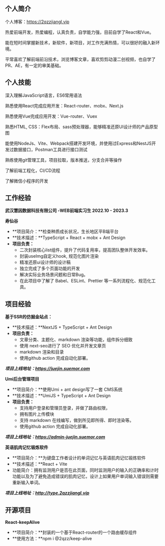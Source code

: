 ## **个人简介**

个人博客：https://2qzzjiangl.vip

热爱前端开发，热爱编程，认真负责，自学能力强，目前自学了React和Vue。

能在短时间掌握新技术，新软件，新项目，对工作充满热情，可以很好的融入新环境。

平常喜欢了解前端前沿技术，浏览博客文章，喜欢剪剪动漫二创视频，也自学了PR、AE，有一定的审美基础。

## **个人技能**

深入理解JavaScript语言，ES6常用语法

熟悉使用React完成应用开发：React-router、mobx、Next.js

熟悉使用Vue完成应用开发：Vue-router、Vuex

熟悉HTML, CSS：Flex布局、sass预处理器，能够精准还原UI设计师的产品原型图

能使用NodeJs、Vite、Webpack搭建开发环境，并使用过Express和NestJS开发过数据接口，Postman工具进行接口测试

熟练使用git管理工具，项目拉取，版本推送，分支合并等操作

了解前端工程化，CI/CD流程

了解微信小程序的开发



## **工作经验**

**武汉慧因数据科技有限公司 -WEB前端实习生        2022.10 - 2023.3**

**寿仙谷**

- **项目简介：**检查种质成长状况，生长地区平B端平台
- **技术描述：**TypeScript + React + mobx + Ant Design
- **项目负责：**
  - 二次封装核心list组件，提升了代码复用率，提高团队整体开发效率。
  - 封装useImg自定义hook, 规范化图片渲染
  - 精准还原ui设计师的设计稿
  - 独立完成了多个页面功能的开发
  - 解决实际业务场景问题和日常Bug。
  - 在此项目中了解了 Babel、ESLint、Prettier 等一系列流程化、规范化工具。



## **项目经验**

**基于SSR的仿掘金站点：**

- **技术描述：**NextJS + TypeScript + Ant Design
- **项目负责：**
  - 文章分类、主题化、markdown 渲染等功能，组件拆分细致
  - 使用 next-seo进行了 SEO 优化并开发文章页
  -  markdown 渲染和目录
  - 使用github action 完成自动化部署。

***项目上线地址：https://juejin.suemor.com***



**Umi后台管理项目**

- **项目简介：**使用Umi + ant design写了一套 CMS系统
- **技术描述：**UmiJS + TypeScript + Ant Design
- **项目负责：**
  - 支持用户登录和管理员登录，并做了路由权限，
  - 拥有图片上传模块
  - 支持 markdown 在线编写，做到所见即所得、即时渲染等。
  - 使用github action 完成自动化部署。

***项目上线地址：https://admin-juejin.suemor.com***



**英语肌肉记忆锻炼软件**

- **项目简介：**为键盘工作者设计的单词记忆与英语肌肉记忆锻炼软件
- **技术描述：**React + Vite
- 功能简介：拥有监测用户是否在此页面，同时监测用户的输入的正确率和计时功能以及为了避免造成错误的肌肉记忆，设计上如果用户单词输入错误则需要重新输入单词。

***项目上线地址：http://type.2qzzjiangl.vip***



## **开源项目**

**React-keepAlive**

- **项目简介：**封装的一个基于React-router的一个路由缓存组件
- **使用方法：**npm i @2qzz/keep-alive